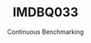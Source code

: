 ---
layout: docu
title: IMDBQ033
subtitle: Continuous Benchmarking
selected: IMDB
expanded: Benchmarking
benchmark: /individual_results/IMDBQ033.html
---